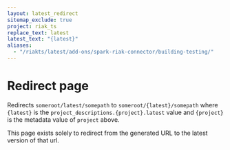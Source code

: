 ```yaml
---
layout: latest_redirect
sitemap_exclude: true
project: riak_ts
replace_text: latest
latest_text: "{latest}"
aliases:
  - "/riakts/latest/add-ons/spark-riak-connector/building-testing/"
---
```


# Redirect page

Redirects `someroot/latest/somepath` to `someroot/{latest}/somepath`
where `{latest}` is the `project_descriptions.{project}.latest` value
and `{project}` is the metadata value of `project` above.

This page exists solely to redirect from the generated URL to the latest version of
that url.
